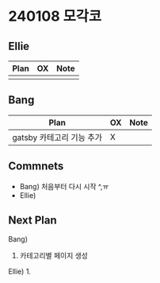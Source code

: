 # 240108 모각코

## Ellie

| Plan 	| OX 	| Note 	|
|------	|----	|------	|
|  |    |      	|


## Bang

| Plan 	| OX 	| Note 	|
|------	|----	|------	|
| gatsby 카테고리 기능 추가 |  X  |      |



## Commnets

 - Bang) 처음부터 다시 시작 ^,ㅠ
 - Ellie) 
 
## Next Plan
 Bang)
 1. 카테고리별 페이지 생성

 Ellie)
 1. 
